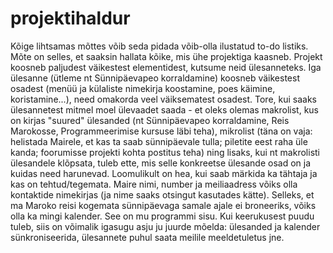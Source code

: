 # projektihaldur
Kõige lihtsamas mõttes võib seda pidada võib-olla ilustatud to-do listiks. Mõte on selles, et saaksin hallata kõike, mis ühe projektiga kaasneb. Projekt koosneb paljudest väikestest elementidest, kutsume neid ülesanneteks. Iga ülesanne (ütleme nt Sünnipäevapeo korraldamine) koosneb väikestest osadest (menüü ja külaliste nimekirja koostamine, poes käimine, koristamine...), need omakorda veel väiksematest osadest. Tore, kui saaks ülesannetest mitmel moel ülevaadet saada - et oleks olemas makrolist, kus on kirjas "suured" ülesanded (nt Sünnipäevapeo korraldamine, Reis Marokosse, Programmeerimise kursuse läbi teha), mikrolist (täna on vaja: helistada Mairele, et kas ta saab sünnipäevale tulla; piletite eest raha üle kanda; foorumisse projekti kohta postitus teha) ning lisaks, kui nt makrolisti ülesandele klõpsata, tuleb ette, mis selle konkreetse ülesande osad on ja kuidas need harunevad. Loomulikult on hea, kui saab märkida ka tähtaja ja kas on tehtud/tegemata.  Maire nimi, number ja meiliaadress võiks olla kontaktide nimekirjas (ja nime saaks otsingut kasutades kätte).  Selleks, et ma Maroko reisi kogemata sünnipäevaga samale ajale ei broneeriks, võiks olla ka mingi kalender.  See on mu programmi sisu. Kui keerukusest puudu tuleb, siis on võimalik igasugu asju ju juurde mõelda: ülesanded ja kalender sünkroniseerida, ülesannete puhul saata meilile meeldetuletus jne.
